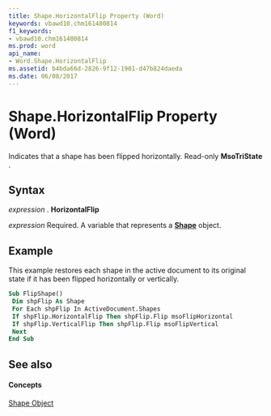 ```yaml
---
title: Shape.HorizontalFlip Property (Word)
keywords: vbawd10.chm161480814
f1_keywords:
- vbawd10.chm161480814
ms.prod: word
api_name:
- Word.Shape.HorizontalFlip
ms.assetid: b4bda66d-2826-9f12-1901-d47b824daeda
ms.date: 06/08/2017
---
```



# Shape.HorizontalFlip Property (Word)

Indicates that a shape has been flipped horizontally. Read-only  **MsoTriState** .


## Syntax

 _expression_ . **HorizontalFlip**

 _expression_ Required. A variable that represents a **[Shape](Word.Shape.md)** object.


## Example

This example restores each shape in the active document to its original state if it has been flipped horizontally or vertically.


```vb
Sub FlipShape() 
 Dim shpFlip As Shape 
 For Each shpFlip In ActiveDocument.Shapes 
 If shpFlip.HorizontalFlip Then shpFlip.Flip msoFlipHorizontal 
 If shpFlip.VerticalFlip Then shpFlip.Flip msoFlipVertical 
 Next 
End Sub
```


## See also


#### Concepts


[Shape Object](Word.Shape.md)

